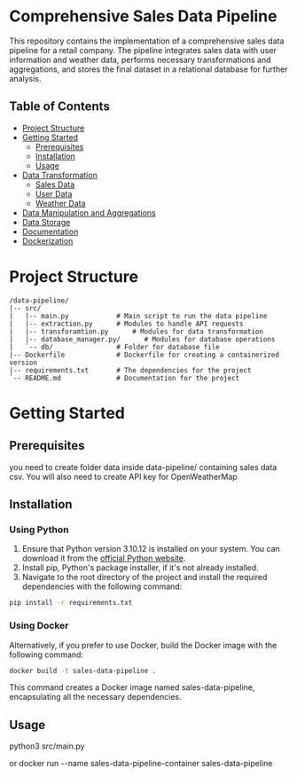 # Comprehensive Sales Data Pipeline

This repository contains the implementation of a comprehensive sales data pipeline for a retail company. The pipeline integrates sales data with user information and weather data, performs necessary transformations and aggregations, and stores the final dataset in a relational database for further analysis.

## Table of Contents
- [Project Structure](#project-structure)
- [Getting Started](#getting-started)
  - [Prerequisites](#prerequisites)
  - [Installation](#installation)
  - [Usage](#usage)
- [Data Transformation](#data-transformation)
  - [Sales Data](#sales-data)
  - [User Data](#user-data)
  - [Weather Data](#weather-data)
- [Data Manipulation and Aggregations](#data-manipulation-and-aggregations)
- [Data Storage](#data-storage)
- [Documentation](#documentation)
- [Dockerization](#dockerization)

# Project Structure
```plaintext
/data-pipeline/
|-- src/
|   |-- main.py            # Main script to run the data pipeline
|   |-- extraction.py      # Modules to handle API requests
|   |-- transforamtion.py      # Modules for data transformation
|   |-- database_manager.py/      # Modules for database operations
|   `-- db/                # Folder for database file 
|-- Dockerfile             # Dockerfile for creating a containerized version
|-- requirements.txt       # The dependencies for the project
`-- README.md              # Documentation for the project
```

# Getting Started
## Prerequisites
you need to create folder data inside data-pipeline/ containing sales data csv.
You will also need to create API key for OpenWeatherMap
## Installation

### Using Python

1. Ensure that Python version 3.10.12 is installed on your system. You can download it from the [official Python website](https://www.python.org/downloads/).
2. Install pip, Python's package installer, if it's not already installed.
3. Navigate to the root directory of the project and install the required dependencies with the following command:

```bash
pip install -r requirements.txt
```

### Using Docker
Alternatively, if you prefer to use Docker, build the Docker image with the following command:

```bash
docker build -t sales-data-pipeline .
```

This command creates a Docker image named sales-data-pipeline, encapsulating all the necessary dependencies.


##  Usage


python3 src/main.py

or 
docker run --name sales-data-pipeline-container sales-data-pipeline
